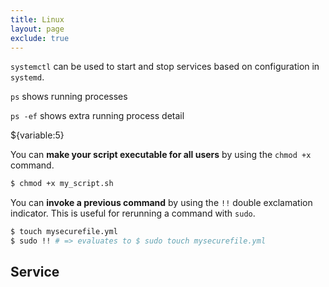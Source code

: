 ```yaml
---
title: Linux 
layout: page
exclude: true
---
```


`systemctl` can be used to start and stop services based on configuration in `systemd`.

`ps` shows running processes

`ps -ef` shows extra running process detail

${variable:5}

You can **make your script executable for all users** by using the `chmod +x` command.
```bash
$ chmod +x my_script.sh
```

You can **invoke a previous command** by using the `!!` double exclamation indicator. This is useful for rerunning a command with `sudo`.
```bash
$ touch mysecurefile.yml
$ sudo !! # => evaluates to $ sudo touch mysecurefile.yml
```

## Service


<!--stackedit_data:
eyJoaXN0b3J5IjpbMTAwNDE3NTU1OSwxOTA3Mzc4NjI4LDQxOT
k5OTY3NywtMzk1NjQwMzIxLDE4Mjc5NTUwMiwtMTY0NjU5NDQ5
OCwxMTg3MjAwMzI2LDEyMTk2MzMyODVdfQ==
-->